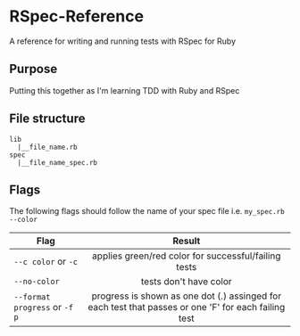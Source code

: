 # RSpec-Reference
A reference for writing and running tests with RSpec for Ruby

## Purpose
Putting this together as I'm learning TDD with Ruby and RSpec

## File structure
```
lib
  |__file_name.rb
spec
  |__file_name_spec.rb
```

## Flags
The following flags should follow the name of your spec file i.e. `my_spec.rb --color`

| Flag          | Result        | 
| ------------- |:-------------:|
| `--c color` or `-c` | applies green/red color for successful/failing tests|
| `--no-color` |  tests don't have color |
| `--format progress` or `-f p` | progress is shown as one dot (.) assinged for each test that passes or one 'F' for each failing test |

